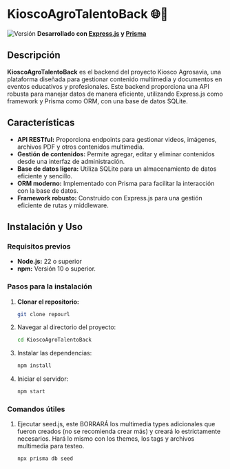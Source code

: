 # KioscoAgroTalentoBack 🌐🚀

![Versión](https://img.shields.io/badge/Versión-1.0-brightgreen)
**Desarrollado con [Express.js](https://expressjs.com/) y [Prisma](https://www.prisma.io/)**

## Descripción

**KioscoAgroTalentoBack** es el backend del proyecto Kiosco Agrosavia, una plataforma diseñada para gestionar contenido multimedia y documentos en eventos educativos y profesionales. Este backend proporciona una API robusta para manejar datos de manera eficiente, utilizando Express.js como framework y Prisma como ORM, con una base de datos SQLite.


## Características

- **API RESTful:** Proporciona endpoints para gestionar videos, imágenes, archivos PDF y otros contenidos multimedia.
- **Gestión de contenidos:** Permite agregar, editar y eliminar contenidos desde una interfaz de administración.
- **Base de datos ligera:** Utiliza SQLite para un almacenamiento de datos eficiente y sencillo.
- **ORM moderno:** Implementado con Prisma para facilitar la interacción con la base de datos.
- **Framework robusto:** Construido con Express.js para una gestión eficiente de rutas y middleware.


## Instalación y Uso

### Requisitos previos

- **Node.js:** 22 o superior
- **npm:** Versión 10 o superior.

### Pasos para la instalación

1. **Clonar el repositorio:**
   ```bash
   git clone repourl
   ```
2. Navegar al directorio del proyecto:
   ```bash
   cd KioscoAgroTalentoBack
   ```
3. Instalar las dependencias:
   ```bash
   npm install
   ```
4. Iniciar el servidor:
   ```bash
   npm start
   ```

### Comandos útiles
1. Ejecutar seed.js, este BORRARÁ los multimedia types adicionales que fueron creados (no se recomienda crear más) y creará lo estrictamente necesarios. Hará lo mismo con los themes, los tags y archivos multimedia para testeo.
   ```bash
   npx prisma db seed
   ```




   
